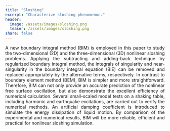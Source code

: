 ```yaml
---
title: "Sloshing"
excerpt: "Characterize sloshing phenomenon."
header:
  image: /assets/images/sloshing.png
  teaser: /assets/images/sloshing.png
share: false
---
```


<p style="text-align: justify;">
A new boundary integral method (BIM) is employed in this paper to study the two-dimensional (2D) and the three-dimensional (3D) nonlinear sloshing problems. Applying the subtracting and adding-back technique by regularized boundary integral method, the integrals of singularity and near-singularity in the boundary integral equation (BIE) can be removed and replaced appropriately by the alternative terms, respectively. In contrast to boundary element method (BEM), BIM is simpler and more straightforward. Therefore, BIM can not only provide an accurate prediction of the nonlinear free surface oscillation, but also demonstrate the excellent efficiency of numerical calculation.
Several small-scaled model tests on a shaking table, including harmonic and earthquake excitations, are carried out to verify the numerical methods. An artificial damping coefficient is introduced to simulate the energy dissipation of liquid motion. By comparison of the experimental and numerical results, BIM will be more reliable, efficient and practical for nonlinear sloshing simulation.
</p>
